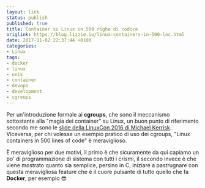 ```yaml
---
layout: link
status: publish
published: true
title: Container su Linux in 500 righe di codice
origlink: https://blog.lizzie.io/linux-containers-in-500-loc.html
date: 2017-11-02 22:37:44 +0100
categories:
- Linux
tags:
- docker
- linux
- unix
- container
- devops
- development
- cgroups
---
```


Per un'introduzione formale ai **cgroups**, che sono il meccanismo sottostante alla "magia dei container" su Linux, un buon punto di riferimento secondo me sono le [slide della LinuxCon 2016 di Michael Kerrisk](http://man7.org/conf/lceu2016/cgroups-LinuxCon.eu_2016-Kerrisk.pdf). Viceversa, per chi volesse un esempio pratico di uso dei cgroups, "Linux containers in 500 lines of code" è meraviglioso.

È meraviglioso per due motivi, il primo è che sicuramente da qui capiamo un po' di programmazione di sistema con tutti i crismi, il secondo invece è che viene mostrato quanto sia semplice, persino in C, iniziare a pastrugnare con questa meravigliosa feature che è il cuore pulsante di tutto quello che fa **Docker**, per esempio 😎


